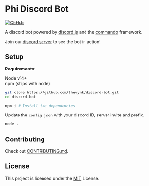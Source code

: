 # Phi Discord Bot

[![GitHub](https://img.shields.io/github/license/thevynk/discord-bot?color=blue)](./LICENSE)

A discord bot powered by [discord.js](https://github.com/discordjs/discord.js) and the [commando](https://github.com/discordjs/Commando) framework.

Join our [discord server][server-invite] to see the bot in action!

## Setup

**Requirements**:

Node v14+ <br />
npm (ships with node)

```bash
git clone https://github.com/thevynk/discord-bot.git
cd discord-bot

npm i # Install the dependencies
```

Update the `config.json` with your discord ID, server invite and prefix.

```bash
node .
```

## Contributing

Check out [CONTRIBUTING.md](./CONTRIBUTING.md).

## License

This project is licensed under the [MIT](https://opensource.org/licenses/MIT) License.

[server-invite]: https://discord.gg/ZA4hGY6hXg
